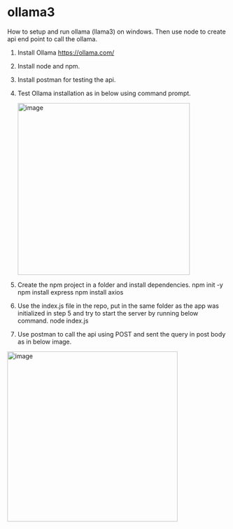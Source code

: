 # ollama3
How to setup and run ollama (llama3) on windows. Then use node to create api end point to call the ollama.

1. Install Ollama https://ollama.com/
2. Install node and npm.
3. Install postman for testing the api.

4. Test Ollama installation as in below using command prompt.

   <img width="393" alt="image" src="https://github.com/user-attachments/assets/ea280123-5b5f-43f8-b6dc-94a3e6e2a3e7">

5. Create the npm project in a folder and install dependencies.
npm init -y
npm install express
npm install axios

7. Use the index.js file in the repo, put in the same folder as the app was initialized in step 5 and try to start the server by running below command.
node index.js

8. Use postman to call the api using POST and sent the query in post body as in below image.

<img width="389" alt="image" src="https://github.com/user-attachments/assets/40bca04c-a1f9-499c-8adf-40e2de1db284">
